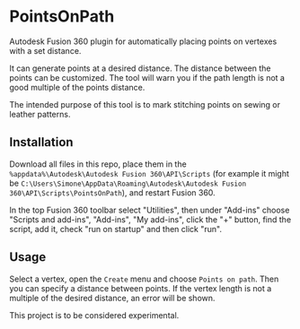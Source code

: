 # PointsOnPath

Autodesk Fusion 360 plugin for automatically placing points on vertexes with a set distance. 

It can generate points at a desired distance. The distance between the points can be customized. The tool will warn you if the path length is not a good multiple of the points distance.

The intended purpose of this tool is to mark stitching points on sewing or leather patterns.

## Installation

Download all files in this repo, place them in the `%appdata%\Autodesk\Autodesk Fusion 360\API\Scripts` (for example it might be `C:\Users\Simone\AppData\Roaming\Autodesk\Autodesk Fusion 360\API\Scripts\PointsOnPath`), and restart Fusion 360.

In the top Fusion 360 toolbar select "Utilities", then under "Add-ins" choose "Scripts and add-ins", "Add-ins", "My add-ins", click the "+" button, find the script, add it, check "run on startup" and then click "run".

## Usage

Select a vertex, open the `Create` menu and choose `Points on path`. Then you can specify a distance between points. If the vertex length is not a multiple of the desired distance, an error will be shown.

This project is to be considered experimental.
